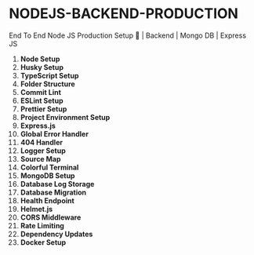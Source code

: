 # NODEJS-BACKEND-PRODUCTION
 End To End Node JS Production Setup 🚀 | Backend | Mongo DB | Express JS 
1. **Node Setup**  
2. **Husky Setup**  
3. **TypeScript Setup**  
4. **Folder Structure**  
5. **Commit Lint**  
6. **ESLint Setup**  
7. **Prettier Setup**  
8. **Project Environment Setup**  
9. **Express.js**  
10. **Global Error Handler**  
11. **404 Handler**  
12. **Logger Setup**  
13. **Source Map**  
14. **Colorful Terminal**  
15. **MongoDB Setup**  
16. **Database Log Storage**  
17. **Database Migration**  
18. **Health Endpoint**  
19. **Helmet.js**  
20. **CORS Middleware**  
21. **Rate Limiting**  
22. **Dependency Updates**  
23. **Docker Setup**
